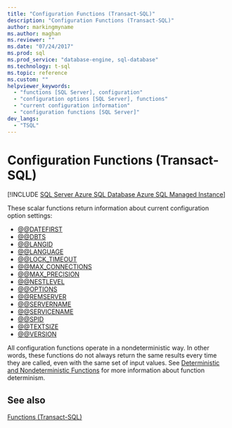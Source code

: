 ```yaml
---
title: "Configuration Functions (Transact-SQL)"
description: "Configuration Functions (Transact-SQL)"
author: markingmyname
ms.author: maghan
ms.reviewer: ""
ms.date: "07/24/2017"
ms.prod: sql
ms.prod_service: "database-engine, sql-database"
ms.technology: t-sql
ms.topic: reference
ms.custom: ""
helpviewer_keywords:
  - "functions [SQL Server], configuration"
  - "configuration options [SQL Server], functions"
  - "current configuration information"
  - "configuration functions [SQL Server]"
dev_langs:
  - "TSQL"
---
```

# Configuration Functions (Transact-SQL)
[!INCLUDE [SQL Server Azure SQL Database Azure SQL Managed Instance](../../includes/applies-to-version/sql-asdb-asdbmi.md)]

These scalar functions return information about current configuration option settings:
  
- [@@DATEFIRST](../../t-sql/functions/datefirst-transact-sql.md)
- [@@DBTS](../../t-sql/functions/dbts-transact-sql.md)
- [@@LANGID](../../t-sql/functions/langid-transact-sql.md)
- [@@LANGUAGE](../../t-sql/functions/language-transact-sql.md)
- [@@LOCK_TIMEOUT](../../t-sql/functions/lock-timeout-transact-sql.md)
- [@@MAX_CONNECTIONS](../../t-sql/functions/max-connections-transact-sql.md)
- [@@MAX_PRECISION](../../t-sql/functions/max-precision-transact-sql.md)
- [@@NESTLEVEL](../../t-sql/functions/nestlevel-transact-sql.md)
- [@@OPTIONS](../../t-sql/functions/options-transact-sql.md)
- [@@REMSERVER](../../t-sql/functions/remserver-transact-sql.md)
- [@@SERVERNAME](../../t-sql/functions/servername-transact-sql.md)
- [@@SERVICENAME](../../t-sql/functions/servicename-transact-sql.md)
- [@@SPID](../../t-sql/functions/spid-transact-sql.md)
- [@@TEXTSIZE](../../t-sql/functions/textsize-transact-sql.md)
- [@@VERSION](../../t-sql/functions/version-transact-sql-configuration-functions.md)

All configuration functions operate in a nondeterministic way. In other words, these functions do not always return the same results every time they are called, even with the same set of input values. See [Deterministic and Nondeterministic Functions](../../relational-databases/user-defined-functions/deterministic-and-nondeterministic-functions.md) for more information about function determinism.
  
## See also

[Functions &#40;Transact-SQL&#41;](../../t-sql/functions/functions.md)
